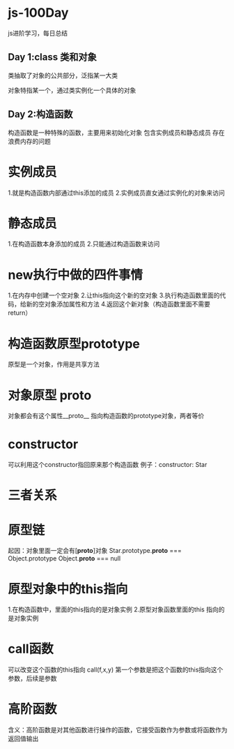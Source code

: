 # **js**-100Day
js进阶学习，每日总结

## Day 1:class 类和对象
类抽取了对象的公共部分，泛指某一大类

对象特指某一个，通过类实例化一个具体的对象

## Day 2:构造函数
构造函数是一种特殊的函数，主要用来初始化对象
包含实例成员和静态成员
存在浪费内存的问题
# 实例成员
1.就是构造函数内部通过this添加的成员
2.实例成员直女通过实例化的对象来访问
# 静态成员
1.在构造函数本身添加的成员
2.只能通过构造函数来访问
# new执行中做的四件事情
1.在内存中创建一个空对象
2.让this指向这个新的空对象
3.执行构造函数里面的代码，给新的空对象添加属性和方法
4.返回这个新对象（构造函数里面不需要return）
# 构造函数原型prototype
原型是一个对象，作用是共享方法
# 对象原型 __proto__ 
对象都会有这个属性__proto__ 指向构造函数的prototype对象，两者等价
# constructor
可以利用这个constructor指回原来那个构造函数
例子：constructor: Star
# 三者关系

# 原型链
起因：对象里面一定会有[__proto__]对象
Star.prototype.__proto__ === Object.prototype
Object.__proto__ === null

# 原型对象中的this指向
1.在构造函数中，里面的this指向的是对象实例
2.原型对象函数里面的this 指向的是对象实例


# call函数
可以改变这个函数的this指向
call(f,x,y)
第一个参数是把这个函数的this指向这个参数，后续是参数

# 高阶函数
含义：高阶函数是对其他函数进行操作的函数，它接受函数作为参数或将函数作为返回值输出